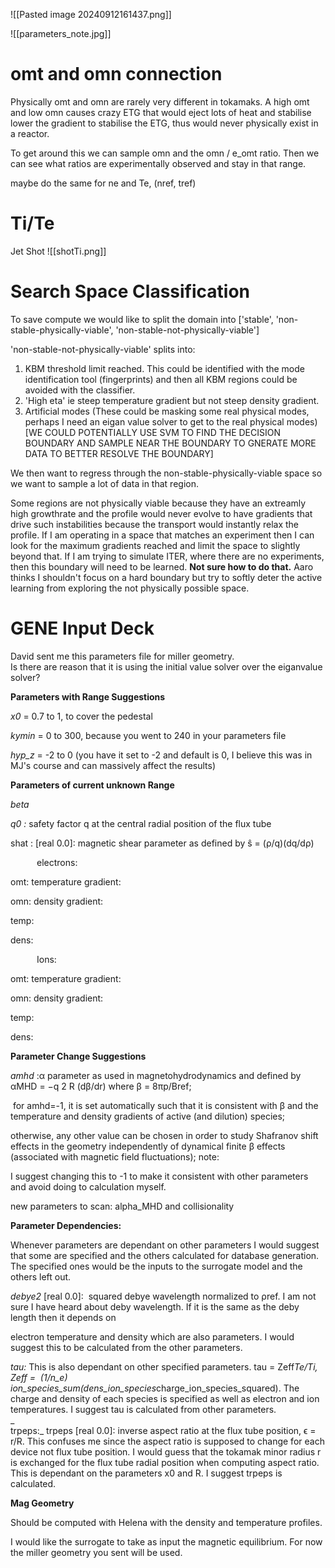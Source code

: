 
![[Pasted image 20240912161437.png]]

![[parameters_note.jpg]]

# omt and omn connection
Physically omt and omn are rarely very different in tokamaks. A high omt and low omn causes crazy ETG that would eject lots of heat and stabilise lower the gradient to stabilise the ETG, thus would never physically exist in a reactor.

To get around this we can sample omn and the omn / e_omt ratio. Then we can see what ratios are experimentally observed and stay in that range. 

maybe do the same for ne and Te, (nref, tref)
# Ti/Te
Jet Shot
![[shotTi.png]]

# Search Space Classification
To save compute we would like to split the domain into ['stable', 'non-stable-physically-viable', 'non-stable-not-physically-viable']

'non-stable-not-physically-viable' splits into:
 1. KBM threshold limit reached. This could be identified with the mode identification tool (fingerprints) and then all KBM regions could be avoided with the classifier.
 2. 'High eta' ie steep temperature gradient but not steep density gradient. 
 3. Artificial modes (These could be masking some real physical modes, perhaps I need an eigan value solver to get to the real physical modes)
 [WE COULD POTENTIALLY USE SVM TO FIND THE DECISION BOUNDARY AND SAMPLE NEAR THE BOUNDARY TO GNERATE MORE DATA TO BETTER RESOLVE THE BOUNDARY]

We then want to regress through the non-stable-physically-viable space so we want to sample a lot of data in that region. 

Some regions are not physically viable because they have an extreamly high growthrate and the profile would never evolve to have gradients that drive such instabilities because the transport would instantly relax the profile. If I am operating in a space that matches an experiment then I can look for the maximum gradients reached and limit the space to slightly beyond that. If I am trying to simulate ITER, where there are no experiments, then this boundary will need to be learned. **Not sure how to do that.** Aaro thinks I shouldn't focus on a hard boundary but try to softly deter the active learning from exploring the not physically possible space. 

# GENE Input Deck

David sent me this parameters file for miller geometry.  
Is there are reason that it is using the initial value solver over the eiganvalue solver?

**Parameters with Range Suggestions**

_x0_ = 0.7 to 1, to cover the pedestal

_kymin_ = 0 to 300, because you went to 240 in your parameters file

_hyp_z_ = -2 to 0 (you have it set to -2 and default is 0, I believe this was in MJ's course and can massively affect the results)

**Parameters of current unknown Range**

_beta_

_q0 :_ safety factor q at the central radial position of the flux tube

shat : [real 0.0]: magnetic shear parameter as defined by ŝ = (ρ/q)(dq/dρ)

  

      electrons:

omt: temperature gradient:

omn: density gradient:

temp:

dens: 

  

      Ions:

omt: temperature gradient:

omn: density gradient:

temp:

dens: 

  

**Parameter Change Suggestions**

_amhd_ :α parameter as used in magnetohydrodynamics and defined by αMHD = −q 2 R (dβ/dr) where β = 8πp/Bref;

 for amhd=-1, it is set automatically such that it is consistent with β and the temperature and density gradients of active (and dilution) species; 

otherwise, any other value can be chosen in order to study Shafranov shift effects in the geometry independently of dynamical finite β effects (associated with magnetic field fluctuations); note:

  

I suggest changing this to -1 to make it consistent with other parameters and avoid doing to calculation myself.

new parameters to scan:
alpha_MHD and collisionality

**Parameter Dependencies:**

Whenever parameters are dependant on other parameters I would suggest that some are specified and the others calculated for database generation. The specified ones would be the inputs to the surrogate model and the others left out.

  

_debye2_ [real 0.0]:  squared debye wavelength normalized to ρref. I am not sure I have heard about deby wavelength. If it is the same as the deby length then it depends on

electron temperature and density which are also parameters. I would suggest this to be calculated from the other parameters.

  

_tau:_ This is also dependant on other specified parameters. tau = Zeff*Te/Ti,   Zeff =  (1/n_e)  ion_species_sum(dens_ion_species*charge_ion_species_squared). The charge and density of each species is specified as well as electron and ion temperatures. I suggest tau is calculated from other parameters.  
_  
trpeps:_ trpeps [real 0.0]: inverse aspect ratio at the flux tube position, ϵ = r/R. This confuses me since the aspect ratio is supposed to change for each device not flux tube position. I would guess that the tokamak minor radius r is exchanged for the flux tube radial position when computing aspect ratio. This is dependant on the parameters x0 and R. I suggest trpeps is calculated.

**Mag Geometry**

Should be computed with Helena with the density and temperature profiles.

I would like the surrogate to take as input the magnetic equilibrium. For now the miller geometry you sent will be used.